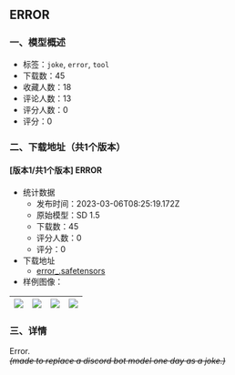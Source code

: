 ## ERROR
### 一、模型概述

- 标签：`joke`, `error`, `tool`
- 下载数：45
- 收藏人数：18
- 评论人数：13
- 评分人数：0
- 评分：0

### 二、下载地址（共1个版本）

#### [版本1/共1个版本] ERROR

- 统计数据
  - 发布时间：2023-03-06T08:25:19.172Z
  - 原始模型：SD 1.5
  - 下载数：45
  - 评分人数：0
  - 评分：0
- 下载地址
  - [error_.safetensors](https://civitai.com/api/download/models/19314)
- 样例图像：

| <img src="https://image.civitai.com/xG1nkqKTMzGDvpLrqFT7WA/990576df-f39e-423c-356c-e1afcb485b00/width=450/202292.jpeg" /> | <img src="https://image.civitai.com/xG1nkqKTMzGDvpLrqFT7WA/bdfd6d31-e85b-4847-b030-40b43aec8100/width=450/202295.jpeg" /> | <img src="https://image.civitai.com/xG1nkqKTMzGDvpLrqFT7WA/bc5abc16-876e-443f-030d-049a289c2e00/width=450/202294.jpeg" /> | <img src="https://image.civitai.com/xG1nkqKTMzGDvpLrqFT7WA/aca8fe3a-7902-48c1-1b09-87c83d6dc800/width=450/202293.jpeg" /> |
| ---- | ---- | ---- | ---- |


### 三、详情
<p>Error.<br /><em><s>(made to replace a discord bot model one day as a joke.)</s></em></p>